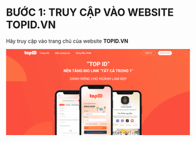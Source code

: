 # BƯỚC 1: TRUY CẬP VÀO WEBSITE TOPID.VN

Hãy truy cập vào trang chủ của website **TOPID.VN**

![](<../../.gitbook/assets/image (2).png>)
